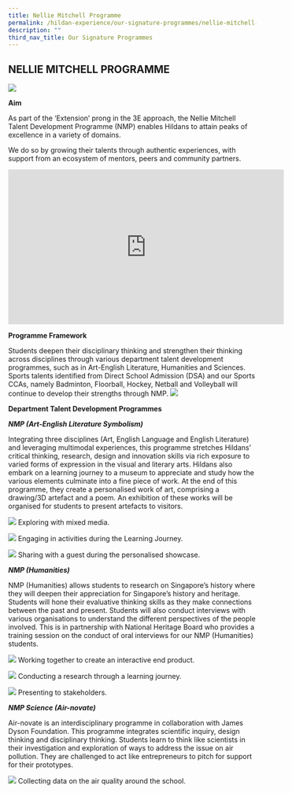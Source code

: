 ```yaml
---
title: Nellie Mitchell Programme
permalink: /hildan-experience/our-signature-programmes/nellie-mitchell-programme/
description: ""
third_nav_title: Our Signature Programmes
---
```

NELLIE MITCHELL PROGRAMME
-------------------------

![](/images/nellie%20mitchell.jpg)

**Aim**

As part of the ‘Extension’ prong in the 3E approach, the Nellie Mitchell Talent Development Programme (NMP) enables Hildans to attain peaks of excellence in a variety of domains.

We do so by growing their talents through authentic experiences, with support from an ecosystem of mentors, peers and community partners.

<iframe allowfullscreen="" allow="accelerometer; autoplay; clipboard-write; encrypted-media; gyroscope; picture-in-picture; web-share" frameborder="0" title="YouTube video player" src="https://www.youtube.com/embed/TA3KVlfLmsE" height="315" width="560"></iframe>

**Programme Framework**

Students deepen their disciplinary thinking and strengthen their thinking across disciplines through various department talent development programmes, such as in Art-English Literature, Humanities and Sciences. Sports talents identified from Direct School Admission (DSA) and our Sports CCAs, namely Badminton, Floorball, Hockey, Netball and Volleyball will continue to develop their strengths through NMP.
![](/images/nellie%202.png)

**Department Talent Development Programmes**

**_NMP (Art-English Literature Symbolism)_**

Integrating three disciplines (Art, English Language and English Literature) and leveraging multimodal experiences, this programme stretches Hildans’ critical thinking, research, design and innovation skills via rich exposure to varied forms of expression in the visual and literary arts. Hildans also embark on a learning journey to a museum to appreciate and study how the various elements culminate into a fine piece of work. At the end of this programme, they create a personalised work of art, comprising a drawing/3D artefact and a poem. An exhibition of these works will be organised for students to present artefacts to visitors.

![](/images/nellie%203.jpg)
Exploring with mixed media. 

![](/images/nellie%204.jpg)
Engaging in activities during the Learning Journey.

![](/images/nellie%205.jpg)
Sharing with a guest during the personalised showcase.

**_NMP (Humanities)_**

NMP (Humanities) allows students to research on Singapore’s history where they will deepen their appreciation for Singapore’s history and heritage. Students will hone their evaluative thinking skills as they make connections between the past and present. Students will also conduct interviews with various organisations to understand the different perspectives of the people involved. This is in partnership with National Heritage Board who provides a training session on the conduct of oral interviews for our NMP (Humanities) students.

![](/images/nellie%206.jpg)
Working together to create an interactive end product.

![](/images/nellie%207.jpg)
Conducting a research through a learning journey.

![](/images/nellie%208.png)
Presenting to stakeholders.

**_NMP Science (Air-novate)_**

Air-novate is an interdisciplinary programme in collaboration with James Dyson Foundation. This programme integrates scientific inquiry, design thinking and disciplinary thinking. Students learn to think like scientists in their investigation and exploration of ways to address the issue on air pollution. They are challenged to act like entrepreneurs to pitch for support for their prototypes.

![](/images/nellie%209.jpg)
Collecting data on the air quality around the school.